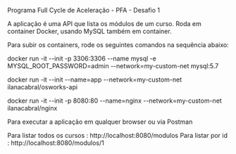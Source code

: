 Programa Full Cycle de Aceleração - PFA - Desafio 1

A aplicação é uma API que lista os módulos de um curso. Roda em container Docker, usando MySQL também em container.

Para subir os containers, rode os seguintes comandos na sequência abaixo:

docker run -it --init -p 3306:3306 --name mysql -e MYSQL_ROOT_PASSWORD=admin --network=my-custom-net mysql:5.7

docker run -it --init --name=app --network=my-custom-net  ilanacabral/osworks-api

docker run -it --init -p 8080:80 --name=nginx --network=my-custom-net ilanacabral/nginx 

Para executar a aplicação em qualquer browser ou via Postman

Para listar todos os cursos : http://localhost:8080/modulos
Para listar por id : http://localhost:8080/modulos/1

